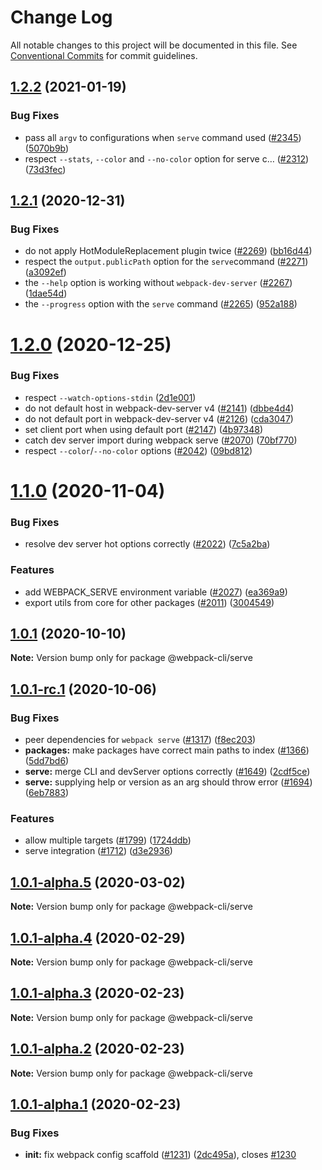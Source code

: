 # Change Log

All notable changes to this project will be documented in this file.
See [Conventional Commits](https://conventionalcommits.org) for commit guidelines.

## [1.2.2](https://github.com/webpack/webpack-cli/compare/@webpack-cli/serve@1.2.1...@webpack-cli/serve@1.2.2) (2021-01-19)

### Bug Fixes

-   pass all `argv` to configurations when `serve` command used ([#2345](https://github.com/webpack/webpack-cli/issues/2345)) ([5070b9b](https://github.com/webpack/webpack-cli/commit/5070b9bcbd5bdac00088d0c21486ad181a4df000))
-   respect `--stats`, `--color` and `--no-color` option for serve c… ([#2312](https://github.com/webpack/webpack-cli/issues/2312)) ([73d3fec](https://github.com/webpack/webpack-cli/commit/73d3feced18b4e3708f958707326a6642a594cf2))

## [1.2.1](https://github.com/webpack/webpack-cli/compare/@webpack-cli/serve@1.2.0...@webpack-cli/serve@1.2.1) (2020-12-31)

### Bug Fixes

-   do not apply HotModuleReplacement plugin twice ([#2269](https://github.com/webpack/webpack-cli/issues/2269)) ([bb16d44](https://github.com/webpack/webpack-cli/commit/bb16d4481414a5f3c0cbeb18af690084b2ae4215))
-   respect the `output.publicPath` option for the `serve`command ([#2271](https://github.com/webpack/webpack-cli/issues/2271)) ([a3092ef](https://github.com/webpack/webpack-cli/commit/a3092ef2b51ece30221f7dd7b30a686626c1fd7a))
-   the `--help` option is working without `webpack-dev-server` ([#2267](https://github.com/webpack/webpack-cli/issues/2267)) ([1dae54d](https://github.com/webpack/webpack-cli/commit/1dae54da94d3220437b9257efe512447023de1d3))
-   the `--progress` option with the `serve` command ([#2265](https://github.com/webpack/webpack-cli/issues/2265)) ([952a188](https://github.com/webpack/webpack-cli/commit/952a1883b1a18c4fb38e8eb7bbbdb2aefc7942f4))

# [1.2.0](https://github.com/webpack/webpack-cli/compare/@webpack-cli/serve@1.1.0...@webpack-cli/serve@1.2.0) (2020-12-25)

### Bug Fixes

-   respect `--watch-options-stdin` ([2d1e001](https://github.com/webpack/webpack-cli/commit/2d1e001e7f4f560c2b36607bd1b29dfe2aa32066))
-   do not default host in webpack-dev-server v4 ([#2141](https://github.com/webpack/webpack-cli/issues/2141)) ([dbbe4d4](https://github.com/webpack/webpack-cli/commit/dbbe4d4bc93ff9147ba43fae2d2352fa3583558d))
-   do not default port in webpack-dev-server v4 ([#2126](https://github.com/webpack/webpack-cli/issues/2126)) ([cda3047](https://github.com/webpack/webpack-cli/commit/cda30471f51db4631a0f54b852c553de270f7f64))
-   set client port when using default port ([#2147](https://github.com/webpack/webpack-cli/issues/2147)) ([4b97348](https://github.com/webpack/webpack-cli/commit/4b973488a42c4e12d86e0324a4c7051d1380a6fa))
-   catch dev server import during webpack serve ([#2070](https://github.com/webpack/webpack-cli/issues/2070)) ([70bf770](https://github.com/webpack/webpack-cli/commit/70bf7708c21dffe6521f1800b9dec2a62d21cfe2))
-   respect `--color`/`--no-color` options ([#2042](https://github.com/webpack/webpack-cli/issues/2042)) ([09bd812](https://github.com/webpack/webpack-cli/commit/09bd8126e95c9675b1f6862451f629cd4c439adb))

# [1.1.0](https://github.com/webpack/webpack-cli/compare/@webpack-cli/serve@1.0.1...@webpack-cli/serve@1.1.0) (2020-11-04)

### Bug Fixes

-   resolve dev server hot options correctly ([#2022](https://github.com/webpack/webpack-cli/issues/2022)) ([7c5a2ba](https://github.com/webpack/webpack-cli/commit/7c5a2bae49625ee4982d7478b7e741968731cea2))

### Features

-   add WEBPACK_SERVE environment variable ([#2027](https://github.com/webpack/webpack-cli/issues/2027)) ([ea369a9](https://github.com/webpack/webpack-cli/commit/ea369a98ea5ec366b688caebcb1276d9fbe0c651))
-   export utils from core for other packages ([#2011](https://github.com/webpack/webpack-cli/issues/2011)) ([3004549](https://github.com/webpack/webpack-cli/commit/3004549c06b3fe00708d8e1eecf42419e0f72f66))

## [1.0.1](https://github.com/webpack/webpack-cli/compare/@webpack-cli/serve@1.0.1-rc.1...@webpack-cli/serve@1.0.1) (2020-10-10)

**Note:** Version bump only for package @webpack-cli/serve

## [1.0.1-rc.1](https://github.com/webpack/webpack-cli/compare/@webpack-cli/serve@1.0.1-alpha.5...@webpack-cli/serve@1.0.1-rc.1) (2020-10-06)

### Bug Fixes

-   peer dependencies for `webpack serve` ([#1317](https://github.com/webpack/webpack-cli/issues/1317)) ([f8ec203](https://github.com/webpack/webpack-cli/commit/f8ec20382702450134032a65403894573b04be8d))
-   **packages:** make packages have correct main paths to index ([#1366](https://github.com/webpack/webpack-cli/issues/1366)) ([5dd7bd6](https://github.com/webpack/webpack-cli/commit/5dd7bd62046568481996e48328b15a335557f8ae))
-   **serve:** merge CLI and devServer options correctly ([#1649](https://github.com/webpack/webpack-cli/issues/1649)) ([2cdf5ce](https://github.com/webpack/webpack-cli/commit/2cdf5ce159f63ac65b33f4aca4c82fa1e959fef5))
-   **serve:** supplying help or version as an arg should throw error ([#1694](https://github.com/webpack/webpack-cli/issues/1694)) ([6eb7883](https://github.com/webpack/webpack-cli/commit/6eb78833f910135ca798c0c28f8d236ef234a76c))

### Features

-   allow multiple targets ([#1799](https://github.com/webpack/webpack-cli/issues/1799)) ([1724ddb](https://github.com/webpack/webpack-cli/commit/1724ddb9067d5c5ba2654d4e5473ee9de5610825))
-   serve integration ([#1712](https://github.com/webpack/webpack-cli/issues/1712)) ([d3e2936](https://github.com/webpack/webpack-cli/commit/d3e29368c40ee47e4f7a07c41281714645e20ea7))

## [1.0.1-alpha.5](https://github.com/ematipico/webpack-cli/compare/@webpack-cli/serve@1.0.1-alpha.4...@webpack-cli/serve@1.0.1-alpha.5) (2020-03-02)

**Note:** Version bump only for package @webpack-cli/serve

## [1.0.1-alpha.4](https://github.com/ematipico/webpack-cli/compare/@webpack-cli/serve@1.0.1-alpha.3...@webpack-cli/serve@1.0.1-alpha.4) (2020-02-29)

**Note:** Version bump only for package @webpack-cli/serve

## [1.0.1-alpha.3](https://github.com/ematipico/webpack-cli/compare/@webpack-cli/serve@1.0.1-alpha.2...@webpack-cli/serve@1.0.1-alpha.3) (2020-02-23)

**Note:** Version bump only for package @webpack-cli/serve

## [1.0.1-alpha.2](https://github.com/webpack/webpack-cli/compare/@webpack-cli/serve@1.0.1-alpha.1...@webpack-cli/serve@1.0.1-alpha.2) (2020-02-23)

**Note:** Version bump only for package @webpack-cli/serve

## [1.0.1-alpha.1](https://github.com/webpack/webpack-cli/compare/@webpack-cli/serve@1.0.1-alpha.0...@webpack-cli/serve@1.0.1-alpha.1) (2020-02-23)

### Bug Fixes

-   **init:** fix webpack config scaffold ([#1231](https://github.com/webpack/webpack-cli/issues/1231)) ([2dc495a](https://github.com/webpack/webpack-cli/commit/2dc495a8d050d28478c6c2533d7839e9ff78d76c)), closes [#1230](https://github.com/webpack/webpack-cli/issues/1230)
